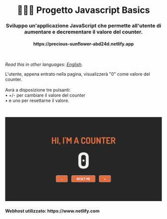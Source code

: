 <h1 align="center">👩🏻‍💻 Progetto Javascript Basics</h1>
<h3 align="center">Sviluppo un'applicazione JavaScript che permette all'utente di aumentare e decrementare il valore del counter.</h3>
<h4 align="center">https://precious-sunflower-abd24d.netlify.app</h4>
<br>

*Read this in other languages: [English](README.EN.md).*

<p>L'utente, appena entrato nella pagina, visualizzerà "0" come valore del counter.<br>
  <br>
  Avrà a disposizione tre pulsanti:<br>
    • +/- per cambiare il valore del counter<br>
    • e uno per resettarne il valore.</p>
  <br>
<p align="center">
  <img src="assets/img/screenshot.png" alt="Size Limit CLI" width="738">
</p>

<h4>Webhost utilizzato: https://www.netlify.com</h4>
